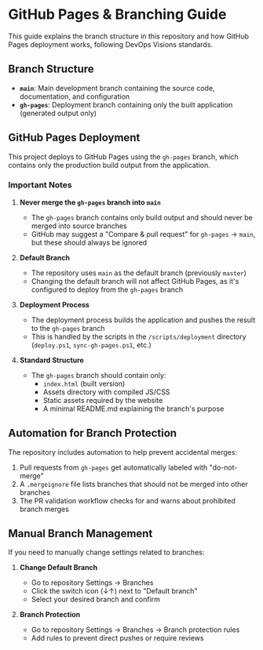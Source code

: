 # GitHub Pages & Branching Guide

This guide explains the branch structure in this repository and how GitHub Pages deployment works, following DevOps Visions standards.

## Branch Structure

- **`main`**: Main development branch containing the source code, documentation, and configuration
- **`gh-pages`**: Deployment branch containing only the built application (generated output only)

## GitHub Pages Deployment

This project deploys to GitHub Pages using the `gh-pages` branch, which contains only the production build output from the application.

### Important Notes

1. **Never merge the `gh-pages` branch into `main`**
   - The `gh-pages` branch contains only build output and should never be merged into source branches
   - GitHub may suggest a "Compare & pull request" for `gh-pages` → `main`, but these should always be ignored

2. **Default Branch**
   - The repository uses `main` as the default branch (previously `master`)
   - Changing the default branch will not affect GitHub Pages, as it's configured to deploy from the `gh-pages` branch

3. **Deployment Process**
   - The deployment process builds the application and pushes the result to the `gh-pages` branch
   - This is handled by the scripts in the `/scripts/deployment` directory (`deploy.ps1`, `sync-gh-pages.ps1`, etc.)

4. **Standard Structure**
   - The `gh-pages` branch should contain only:
     - `index.html` (built version)
     - Assets directory with compiled JS/CSS
     - Static assets required by the website
     - A minimal README.md explaining the branch's purpose

## Automation for Branch Protection

The repository includes automation to help prevent accidental merges:

1. Pull requests from `gh-pages` get automatically labeled with "do-not-merge"
2. A `.mergeignore` file lists branches that should not be merged into other branches
3. The PR validation workflow checks for and warns about prohibited branch merges

## Manual Branch Management

If you need to manually change settings related to branches:

1. **Change Default Branch**
   - Go to repository Settings → Branches
   - Click the switch icon (↓↑) next to "Default branch"
   - Select your desired branch and confirm

2. **Branch Protection**
   - Go to repository Settings → Branches → Branch protection rules
   - Add rules to prevent direct pushes or require reviews
